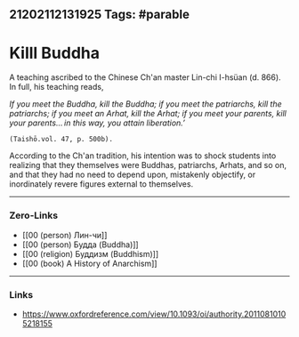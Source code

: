 21202112131925
Tags: #parable
---
# Killl Buddha

A teaching ascribed to the Chinese Ch'an master Lin-chi I-hsüan (d. 866). In full, his teaching reads, 

*If you meet the Buddha, kill the Buddha; if you meet the patriarchs, kill the patriarchs; if you meet an Arhat, kill the Arhat; if you meet your parents, kill your parents… in this way, you attain liberation.’* 
	
	(Taishō.vol. 47, p. 500b). 
	
According to the Ch'an tradition, his intention was to shock students into realizing that they themselves were Buddhas, patriarchs, Arhats, and so on, and that they had no need to depend upon, mistakenly objectify, or inordinately revere figures external to themselves.

---
### Zero-Links
- [[00 (person) Лин-чи]]
- [[00 (person) Будда (Buddha)]]
- [[00 (religion) Буддизм (Buddhism)]]
- [[00 (book) A History of Anarchism]]
---
### Links
- https://www.oxfordreference.com/view/10.1093/oi/authority.20110810105218155



